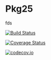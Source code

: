 # Pkg25

fds

[![Build Status](https://travis-ci.org/KristofferC/Pkg25.jl.svg?branch=master)](https://travis-ci.org/KristofferC/Pkg25.jl)

[![Coverage Status](https://coveralls.io/repos/KristofferC/Pkg25.jl/badge.svg?branch=master&service=github)](https://coveralls.io/github/KristofferC/Pkg25.jl?branch=master)

[![codecov.io](http://codecov.io/github/KristofferC/Pkg25.jl/coverage.svg?branch=master)](http://codecov.io/github/KristofferC/Pkg25.jl?branch=master)
